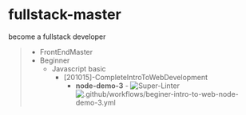# fullstack-master

become a fullstack developer

> - FrontEndMaster
>  - Beginner
>    - Javascript basic
>      - [201015]-CompleteIntroToWebDevelopment
>        - **node-demo-3** -
>          ![Super-Linter](https://github.com/luuductrung1234/fullstack-master/workflows/Super-Linter/badge.svg)
>          ![.github/workflows/beginer-intro-to-web-node-demo-3.yml](https://github.com/luuductrung1234/fullstack-master/workflows/.github/workflows/beginer-intro-to-web-node-demo-3.yml/badge.svg)
